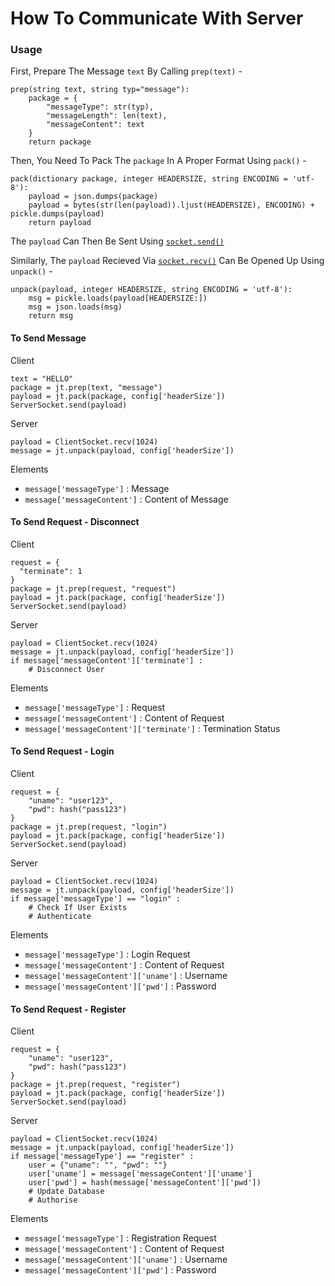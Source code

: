 # How To Communicate With Server

### Usage

First, Prepare The Message `text` By Calling `prep(text)` -
```
prep(string text, string typ="message"):
    package = {
        "messageType": str(typ),
    	"messageLength": len(text),
    	"messageContent": text
    }
    return package
```
Then, You Need To Pack The `package` In A Proper Format Using `pack()` -
```
pack(dictionary package, integer HEADERSIZE, string ENCODING = 'utf-8'):
    payload = json.dumps(package)
    payload = bytes(str(len(payload)).ljust(HEADERSIZE), ENCODING) + pickle.dumps(payload)
    return payload
```
The `payload` Can Then Be Sent Using [`socket.send()`](https://docs.python.org/3/library/socket.html#socket.socket.send)

Similarly, The `payload` Recieved Via [`socket.recv()`](https://docs.python.org/3/library/socket.html#socket.socket.recv) Can Be Opened Up Using `unpack()` -
```
unpack(payload, integer HEADERSIZE, string ENCODING = 'utf-8'):
    msg = pickle.loads(payload[HEADERSIZE:])
    msg = json.loads(msg)
    return msg
```

#### To Send Message

Client
```
text = "HELLO"
package = jt.prep(text, "message")
payload = jt.pack(package, config['headerSize'])
ServerSocket.send(payload)
```

Server
```
payload = ClientSocket.recv(1024)
message = jt.unpack(payload, config['headerSize'])
```

Elements

- `message['messageType']` : Message
- `message['messageContent']` : Content of Message

#### To Send Request - Disconnect 

Client
```
request = {
  "terminate": 1
}
package = jt.prep(request, "request")
payload = jt.pack(package, config['headerSize'])
ServerSocket.send(payload)
```

Server
```
payload = ClientSocket.recv(1024)
message = jt.unpack(payload, config['headerSize'])
if message['messageContent']['terminate'] :
    # Disconnect User
```

Elements

- `message['messageType']` : Request
- `message['messageContent']` : Content of Request
- `message['messageContent']['terminate']` : Termination Status

#### To Send Request - Login 

Client
```
request = {
    "uname": "user123",
    "pwd": hash("pass123")
}
package = jt.prep(request, "login")
payload = jt.pack(package, config['headerSize'])
ServerSocket.send(payload)
```

Server
```
payload = ClientSocket.recv(1024)
message = jt.unpack(payload, config['headerSize'])
if message['messageType'] == "login" :
    # Check If User Exists
    # Authenticate
```

Elements

- `message['messageType']` : Login Request
- `message['messageContent']` : Content of Request
- `message['messageContent']['uname']` : Username
- `message['messageContent']['pwd']` : Password

#### To Send Request - Register 

Client
```
request = {
    "uname": "user123",
    "pwd": hash("pass123")
}
package = jt.prep(request, "register")
payload = jt.pack(package, config['headerSize'])
ServerSocket.send(payload)
```

Server
```
payload = ClientSocket.recv(1024)
message = jt.unpack(payload, config['headerSize'])
if message['messageType'] == "register" :
    user = {"uname": "", "pwd": ""}
    user['uname'] = message['messageContent']['uname']
    user['pwd'] = hash(message['messageContent']['pwd'])
    # Update Database
    # Authorise
```

Elements

- `message['messageType']` : Registration Request
- `message['messageContent']` : Content of Request
- `message['messageContent']['uname']` : Username
- `message['messageContent']['pwd']` : Password

